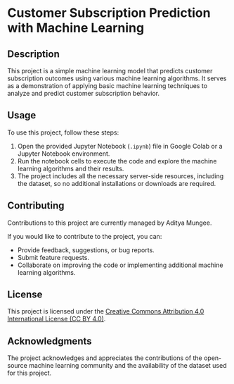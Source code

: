 # Customer Subscription Prediction with Machine Learning

## Description

This project is a simple machine learning model that predicts customer subscription outcomes using various machine learning algorithms. It serves as a demonstration of applying basic machine learning techniques to analyze and predict customer subscription behavior.

## Usage

To use this project, follow these steps:

1. Open the provided Jupyter Notebook (`.ipynb`) file in Google Colab or a Jupyter Notebook environment.
2. Run the notebook cells to execute the code and explore the machine learning algorithms and their results.
3. The project includes all the necessary server-side resources, including the dataset, so no additional installations or downloads are required.

## Contributing

Contributions to this project are currently managed by Aditya Mungee.

If you would like to contribute to the project, you can:

- Provide feedback, suggestions, or bug reports.
- Submit feature requests.
- Collaborate on improving the code or implementing additional machine learning algorithms.

## License

This project is licensed under the [Creative Commons Attribution 4.0 International License (CC BY 4.0)](https://creativecommons.org/licenses/by/4.0/).

## Acknowledgments

The project acknowledges and appreciates the contributions of the open-source machine learning community and the availability of the dataset used for this project.
